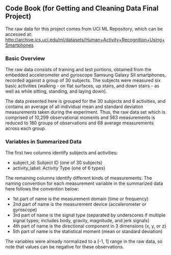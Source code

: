 
## Code Book (for Getting and Cleaning Data Final Project)

The raw data for this project comes from UCI ML Repository, which can be accessed at: http://archive.ics.uci.edu/ml/datasets/Human+Activity+Recognition+Using+Smartphones

### Basic Overview

The raw data consists of training and test portions, obtained from the embedded accelerometer and gyroscope Samsung Galaxy SII smartphones, recorded against a group of 30 subjects. The subjects were measured six basic activities (walking - on flat surfaces, up stairs, and down stairs - as well as while sitting, standing, and laying down).

The data presented here is grouped for the 30 subjects and 6 activities, and contains an average of all individual mean and standard deviation measurements taken during the experiment. Thus, the raw data set which is comprised of 10,299 observational moments and 563 measurements is reduced to 180 groups of observations and 68 average measurements across each group.

### Variables in Summarized Data

The first two columns identify subjects and activities: 
  * subject_id:                                 Subject ID (one of 30 subjects)
  * activity_label:                             Activity Type (one of 6 types)

The remaining columns identify different kinds of measurements. The naming convention for each measurement variable in the summarized data here follows the convention below:
* 1st part of name is the measurement domain (time or frequency)
* 2nd part of name is the measurement device (accelerometer or gyroscope)
* 3rd part of name is the signal type (separated by underscores if multiple signal types; includes body, gravity, magnitude, and jerk signals)
* 4th part of name is the directional component in 3 dimensions (x, y, or z)
* 5th part of name is the statistical moment (mean or standard deviation)
 
The variables were already normalized to a [-1, 1] range in the raw data, so note that values can be negative for these observations.
